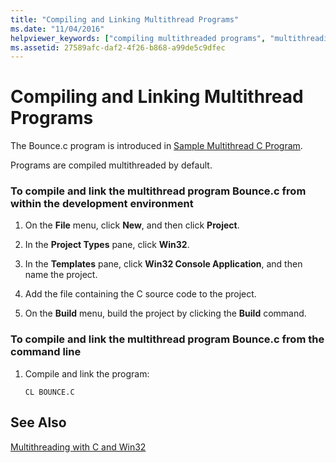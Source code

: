 ```yaml
---
title: "Compiling and Linking Multithread Programs"
ms.date: "11/04/2016"
helpviewer_keywords: ["compiling multithreaded programs", "multithreading [C++], linking programs", "threading [C++], linking programs", "multithreading [C++], compiled programs", "threading [C++], compiled programs", "compiling source code [C++], multithread programs", "linking [C++], multithread programs"]
ms.assetid: 27589afc-daf2-4f26-b868-a99de5c9dfec
---
```

# Compiling and Linking Multithread Programs

The Bounce.c program is introduced in [Sample Multithread C Program](sample-multithread-c-program.md).

Programs are compiled multithreaded by default.

### To compile and link the multithread program Bounce.c from within the development environment

1. On the **File** menu, click **New**, and then click **Project**.

1. In the **Project Types** pane, click **Win32**.

1. In the **Templates** pane, click **Win32 Console Application**, and then name the project.

1. Add the file containing the C source code to the project.

1. On the **Build** menu, build the project by clicking the **Build** command.

### To compile and link the multithread program Bounce.c from the command line

1. Compile and link the program:

    ```
    CL BOUNCE.C
    ```

## See Also

[Multithreading with C and Win32](multithreading-with-c-and-win32.md)